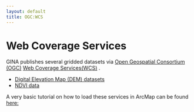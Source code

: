 ```yaml
---
layout: default
title: OGC:WCS
---
```


Web Coverage Services
=====================

GINA publishes several gridded datasets via [Open Geospatial Consortium (OGC)](http://www.opengeospatial.org/) [Web Coverage Services(WCS)](http://en.wikipedia.org/wiki/Web_Coverage_Service) .

-   [Digital Elevation Map (DEM) datasets](dem.html)
-   [NDVI data](/ndvi)

A very basic tutorial on how to load these services in ArcMap can be found [here:](arcgis_wcs.html)
